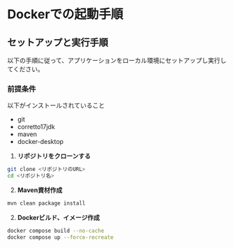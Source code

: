 # Dockerでの起動手順
## セットアップと実行手順

以下の手順に従って、アプリケーションをローカル環境にセットアップし実行してください。

### 前提条件
以下がインストールされていること

- git
- corretto17jdk
- maven
- docker-desktop

1. **リポジトリをクローンする**
```bash
git clone <リポジトリのURL>
cd <リポジトリ名>
```
2. **Maven資材作成**
```bash
mvn clean package install
```

2. **Dockerビルド、イメージ作成**
```bash
docker compose build --no-cache
docker compose up --force-recreate
```
